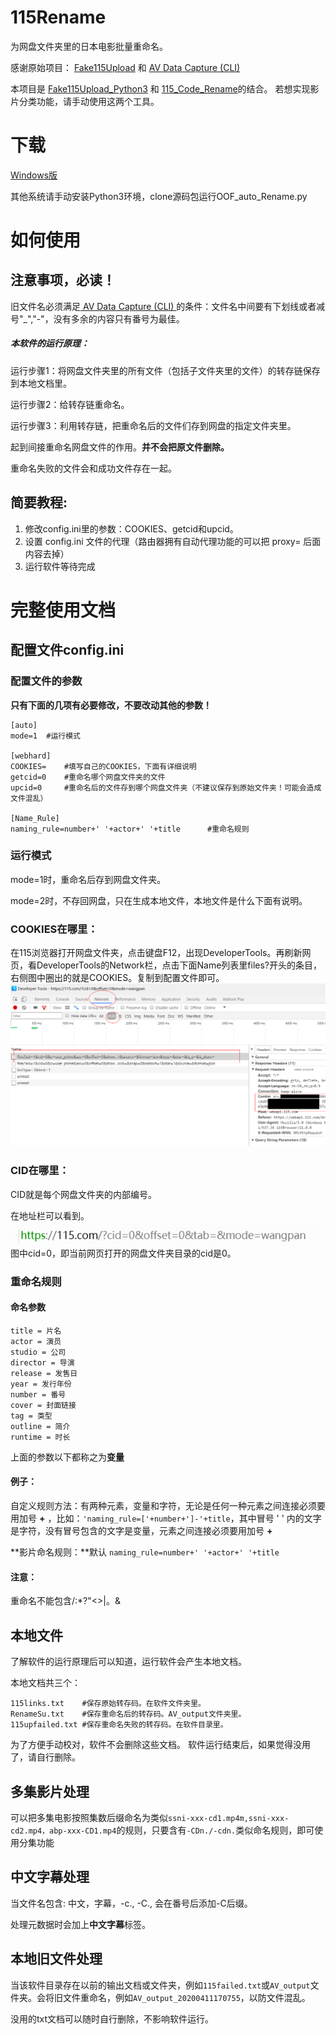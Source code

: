 # 115Rename

为网盘文件夹里的日本电影批量重命名。

感谢原始项目：
<a title="Fake115Upload" target="_blank" href="https://github.com/T3rry7f/Fake115Upload">Fake115Upload</a> 和
<a title="AV Data Capture (CLI)" target="_blank" href="https://github.com/yoshiko2/AV_Data_Capture">AV Data Capture (CLI)</a>

本项目是
<a title="Fake115Upload" target="_blank" href="https://github.com/LSD08KM/Fake115Upload_Python3">Fake115Upload_Python3</a> 和
<a title="AV Data Capture (CLI)" target="_blank" href="https://github.com/LSD08KM/115_Code_Rename">115_Code_Rename</a>的结合。
若想实现影片分类功能，请手动使用这两个工具。

# 下载

[Windows版](https://github.com/LSD08KM/115rename/releases)

其他系统请手动安装Python3环境，clone源码包运行OOF_auto_Rename.py

# 如何使用
## 注意事项，必读！

旧文件名必须满足<a title="Hits" target="_blank" href="https://github.com/yoshiko2/AV_Data_Capture"> AV Data Capture (CLI) </a>的条件：文件名中间要有下划线或者减号"_","-"，没有多余的内容只有番号为最佳。

##### 本软件的运行原理：

运行步骤1：将网盘文件夹里的所有文件（包括子文件夹里的文件）的转存链保存到本地文档里。

运行步骤2：给转存链重命名。

运行步骤3：利用转存链，把重命名后的文件们存到网盘的指定文件夹里。

起到间接重命名网盘文件的作用。**并不会把原文件删除。**

重命名失败的文件会和成功文件存在一起。

## 简要教程:

1. 修改config.ini里的参数：COOKIES、getcid和upcid。
2. 设置 config.ini 文件的代理（路由器拥有自动代理功能的可以把 proxy= 后面内容去掉）
3. 运行软件等待完成

# 完整使用文档


## 配置文件config.ini
### 配置文件的参数
**只有下面的几项有必要修改，不要改动其他的参数！**

```
[auto]
mode=1	#运行模式

[webhard]
COOKIES=	#填写自己的COOKIES，下面有详细说明
getcid=0	#重命名哪个网盘文件夹的文件
upcid=0		#重命名后的文件存到哪个网盘文件夹（不建议保存到原始文件夹！可能会造成文件混乱）

[Name_Rule]
naming_rule=number+' '+actor+' '+title		#重命名规则
```
### 运行模式

mode=1时，重命名后存到网盘文件夹。

mode=2时，不存回网盘，只在生成本地文件，本地文件是什么下面有说明。


### COOKIES在哪里：

在115浏览器打开网盘文件夹，点击键盘F12，出现DeveloperTools。再刷新网页，看DeveloperTools的Network栏，点击下面Name列表里files?开头的条目，右侧图中圈出的就是COOKIES。复制到配置文件即可。
![COOKIES](./readme/2.png)

### CID在哪里：

CID就是每个网盘文件夹的内部编号。

在地址栏可以看到。
![CID](./readme/1.png)
图中cid=0，即当前网页打开的网盘文件夹目录的cid是0。

### 重命名规则

#### 命名参数

```
title = 片名
actor = 演员
studio = 公司
director = 导演
release = 发售日
year = 发行年份
number = 番号
cover = 封面链接
tag = 类型
outline = 简介
runtime = 时长
```

上面的参数以下都称之为**变量**

#### 例子：
自定义规则方法：有两种元素，变量和字符，无论是任何一种元素之间连接必须要用加号 **+** ，比如：```'naming_rule=['+number+']-'+title```，其中冒号 ' ' 内的文字是字符，没有冒号包含的文字是变量，元素之间连接必须要用加号 **+** 

**影片命名规则：**默认 ```naming_rule=number+' '+actor+' '+title```

#### 注意：

重命名不能包含/:*?"<>|。&

## 本地文件

了解软件的运行原理后可以知道，运行软件会产生本地文档。

本地文档共三个：

```
115links.txt	#保存原始转存码。在软件文件夹里。
RenameSu.txt	#保存重命名后的转存码。AV_output文件夹里。
115upfailed.txt	#保存重命名失败的转存码。在软件目录里。
```


为了方便手动校对，软件不会删除这些文档。
软件运行结束后，如果觉得没用了，请自行删除。


## 多集影片处理

可以把多集电影按照集数后缀命名为类似`ssni-xxx-cd1.mp4m,ssni-xxx-cd2.mp4，abp-xxx-CD1.mp4`的规则，只要含有`-CDn./-cdn.`类似命名规则，即可使用分集功能

## 中文字幕处理

当文件名包含: 中文，字幕，-c., -C., 会在番号后添加-C后缀。

处理元数据时会加上**中文字幕**标签。

## 本地旧文件处理

当该软件目录存在以前的输出文档或文件夹，例如`115failed.txt`或`AV_output`文件夹。会将旧文件重命名，例如`AV_output_20200411170755`，以防文件混乱。

没用的txt文档可以随时自行删除，不影响软件运行。
